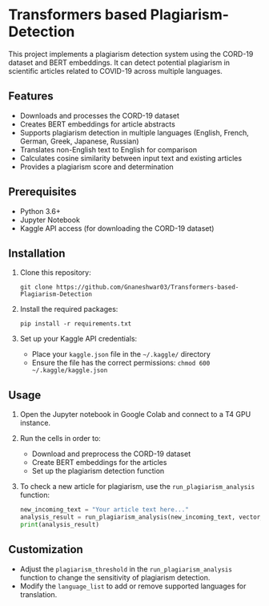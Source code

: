 # Transformers based Plagiarism-Detection

This project implements a plagiarism detection system using the CORD-19 dataset and BERT embeddings. It can detect potential plagiarism in scientific articles related to COVID-19 across multiple languages.

## Features

- Downloads and processes the CORD-19 dataset
- Creates BERT embeddings for article abstracts
- Supports plagiarism detection in multiple languages (English, French, German, Greek, Japanese, Russian)
- Translates non-English text to English for comparison
- Calculates cosine similarity between input text and existing articles
- Provides a plagiarism score and determination

## Prerequisites

- Python 3.6+
- Jupyter Notebook
- Kaggle API access (for downloading the CORD-19 dataset)

## Installation

1. Clone this repository:
   ```
   git clone https://github.com/Gnaneshwar03/Transformers-based-Plagiarism-Detection
   ```

2. Install the required packages:
   ```
   pip install -r requirements.txt
   ```

3. Set up your Kaggle API credentials:
   - Place your `kaggle.json` file in the `~/.kaggle/` directory
   - Ensure the file has the correct permissions: `chmod 600 ~/.kaggle/kaggle.json`

## Usage

1. Open the Jupyter notebook in Google Colab and connect to a T4 GPU instance.

2. Run the cells in order to:
   - Download and preprocess the CORD-19 dataset
   - Create BERT embeddings for the articles
   - Set up the plagiarism detection function

3. To check a new article for plagiarism, use the `run_plagiarism_analysis` function:

   ```python
   new_incoming_text = "Your article text here..."
   analysis_result = run_plagiarism_analysis(new_incoming_text, vector_index, plagiarism_threshold=0.8)
   print(analysis_result)
   ```

## Customization

- Adjust the `plagiarism_threshold` in the `run_plagiarism_analysis` function to change the sensitivity of plagiarism detection.
- Modify the `language_list` to add or remove supported languages for translation.
